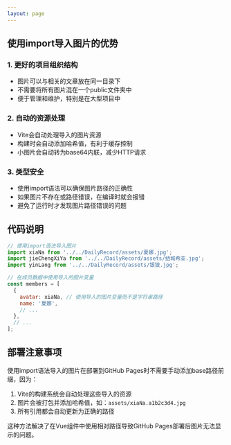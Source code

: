 ```yaml
---
layout: page
---
```


<script setup>
import { VPTeamPage, VPTeamPageTitle, VPTeamMembers } from 'vitepress/theme'

// 使用import语法导入图片
import xiaNa from '../../DailyRecord/assets/夏娜.jpg'
import jieChengXiYa from '../../DailyRecord/assets/结城希亚.jpg'
import yinLang from '../../DailyRecord/assets/银狼.jpg'

// 定义团队成员数据，使用导入的图片变量
const members = [
  {
    avatar: xiaNa, // 使用导入的图片变量
    name: '夏娜',
    title: '炎发灼眼的杀手',
    links: [
      { icon: 'github', link: 'https://github.com/example' }
    ]
  },
  {
    avatar: jieChengXiYa, // 使用导入的图片变量
    name: '结城希亚',
    title: '魔法少女',
    links: [
      { icon: 'github', link: 'https://github.com/example' }
    ]
  },
  {
    avatar: yinLang, // 使用导入的图片变量
    name: '银狼',
    title: '星穹铁道',
    links: [
      { icon: 'github', link: 'https://github.com/example' }
    ]
  }
]
</script>

<VPTeamPage>
  <VPTeamPageTitle>
    <template #title>
      使用import导入图片示例
    </template>
    <template #lead>
      这个示例展示了如何在VitePress中使用import语法导入图片，
      而不是将所有图片放在public文件夹中。
    </template>
  </VPTeamPageTitle>
  <VPTeamMembers :members="members" />
</VPTeamPage>

## 使用import导入图片的优势

### 1. 更好的项目组织结构

- 图片可以与相关的文章放在同一目录下
- 不需要将所有图片混在一个public文件夹中
- 便于管理和维护，特别是在大型项目中

### 2. 自动的资源处理

- Vite会自动处理导入的图片资源
- 构建时会自动添加哈希值，有利于缓存控制
- 小图片会自动转为base64内联，减少HTTP请求

### 3. 类型安全

- 使用import语法可以确保图片路径的正确性
- 如果图片不存在或路径错误，在编译时就会报错
- 避免了运行时才发现图片路径错误的问题

## 代码说明

```js
// 使用import语法导入图片
import xiaNa from '../../DailyRecord/assets/夏娜.jpg';
import jieChengXiYa from '../../DailyRecord/assets/结城希亚.jpg';
import yinLang from '../../DailyRecord/assets/银狼.jpg';

// 在成员数据中使用导入的图片变量
const members = [
  {
    avatar: xiaNa, // 使用导入的图片变量而不是字符串路径
    name: '夏娜',
    // ...
  },
  // ...
];
```

## 部署注意事项

使用import语法导入的图片在部署到GitHub Pages时不需要手动添加base路径前缀，因为：

1. Vite的构建系统会自动处理这些导入的资源
2. 图片会被打包并添加哈希值，如：`assets/xiaNa.a1b2c3d4.jpg`
3. 所有引用都会自动更新为正确的路径

这种方法解决了在Vue组件中使用相对路径导致GitHub Pages部署后图片无法显示的问题。
